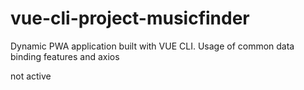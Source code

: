 # vue-cli-project-musicfinder
Dynamic PWA application built with VUE CLI. Usage of common data binding features and axios


not active
